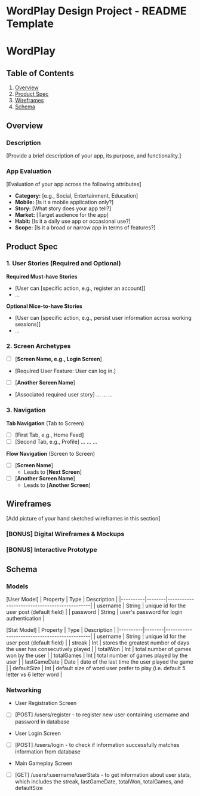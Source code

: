 WordPlay Design Project - README Template
===

# WordPlay

## Table of Contents

1. [Overview](#Overview)
2. [Product Spec](#Product-Spec)
3. [Wireframes](#Wireframes)
4. [Schema](#Schema)

## Overview

### Description

[Provide a brief description of your app, its purpose, and functionality.]

### App Evaluation

[Evaluation of your app across the following attributes]
- **Category:** [e.g., Social, Entertainment, Education]
- **Mobile:** [Is it a mobile application only?]
- **Story:**  [What story does your app tell?]
- **Market:** [Target audience for the app]
- **Habit:** [Is it a daily use app or occasional use?]
- **Scope:** [Is it a broad or narrow app in terms of features?]

## Product Spec

### 1. User Stories (Required and Optional)

**Required Must-have Stories**

* [User can [specific action, e.g., register an account]]
* ...

**Optional Nice-to-have Stories**

* [User can [specific action, e.g., persist user information across working sessions]]
* ...

### 2. Screen Archetypes

- [ ] [**Screen Name, e.g., Login Screen**]
* [Required User Feature: User can log in.]
- [ ] [**Another Screen Name**]
* [Associated required user story]
...
...
...

### 3. Navigation

**Tab Navigation** (Tab to Screen)


- [ ] [First Tab, e.g., Home Feed]
- [ ] [Second Tab, e.g., Profile]
...
...
...

**Flow Navigation** (Screen to Screen)

- [ ] [**Screen Name**]
  * Leads to [**Next Screen**]
- [ ] [**Another Screen Name**]
  * Leads to [**Another Screen**] 


## Wireframes

[Add picture of your hand sketched wireframes in this section]

### [BONUS] Digital Wireframes & Mockups

### [BONUS] Interactive Prototype

## Schema 


### Models

[User Model]
| Property | Type   | Description                                  |
|----------|--------|----------------------------------------------|
| username | String | unique id for the user post (default field)   |
| password | String | user's password for login authentication      |

[Stat Model]
| Property | Type   | Description                                  |
|----------|--------|----------------------------------------------|
| username | String | unique id for the user post (default field)   |
| streak | Int | stores the greatest number of days the user has consecutively played |
| totalWon | Int | total number of games won by the user   |
| totalGames | Int | total number of games played by the user   |
| lastGameDate | Date | date of the last time the user played the game  |
| defaultSize | Int | default size of word user prefer to play (i.e. default 5 letter vs 6 letter word |


### Networking
 - User Registration Screen
- [ ] [POST] /users/register - to register new user containing username and password in database
 - User Login Screen
- [ ] [POST] /users/login - to check if information successfully matches information from database 
 - Main Gameplay Screen
- [ ] [GET] /users/:username/userStats - to get information about user stats, which includes the streak, lastGameDate, totalWon, totalGames, and defaultSize 

